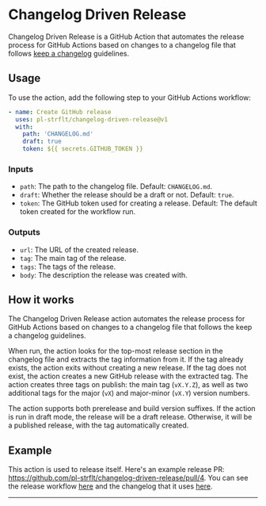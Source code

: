 # Changelog Driven Release

Changelog Driven Release is a GitHub Action that automates the release process for GitHub Actions based on changes to a changelog file that follows [keep a changelog](https://keepachangelog.com/en/1.0.0/) guidelines.

## Usage

To use the action, add the following step to your GitHub Actions workflow:

```yml
- name: Create GitHub release
  uses: pl-strflt/changelog-driven-release@v1
  with:
    path: 'CHANGELOG.md'
    draft: true
    token: ${{ secrets.GITHUB_TOKEN }}
```


### Inputs

* `path`: The path to the changelog file. Default: `CHANGELOG.md`.
* `draft`: Whether the release should be a draft or not. Default: `true`.
* `token`: The GitHub token used for creating a release. Default: The default token created for the workflow run.

### Outputs

* `url`: The URL of the created release.
* `tag`: The main tag of the release.
* `tags`: The tags of the release.
* `body`: The description the release was created with.

## How it works

The Changelog Driven Release action automates the release process for GitHub Actions based on changes to a changelog file that follows the keep a changelog guidelines.

When run, the action looks for the top-most release section in the changelog file and extracts the tag information from it. If the tag already exists, the action exits without creating a new release. If the tag does not exist, the action creates a new GitHub release with the extracted tag. The action creates three tags on publish: the main tag (`vX.Y.Z`), as well as two additional tags for the major (`vX`) and major-minor (`vX.Y`) version numbers.

The action supports both prerelease and build version suffixes. If the action is run in draft mode, the release will be a draft release. Otherwise, it will be a published release, with the tag automatically created.
## Example

This action is used to release itself. Here's an example release PR: https://github.com/pl-strflt/changelog-driven-release/pull/4. You can see the release workflow [here](https://github.com/pl-strflt/changelog-driven-release/blob/main/.github/workflows/release.yml) and the changelog that it uses [here](https://github.com/pl-strflt/changelog-driven-release/blob/main/CHANGELOG.md).

---
